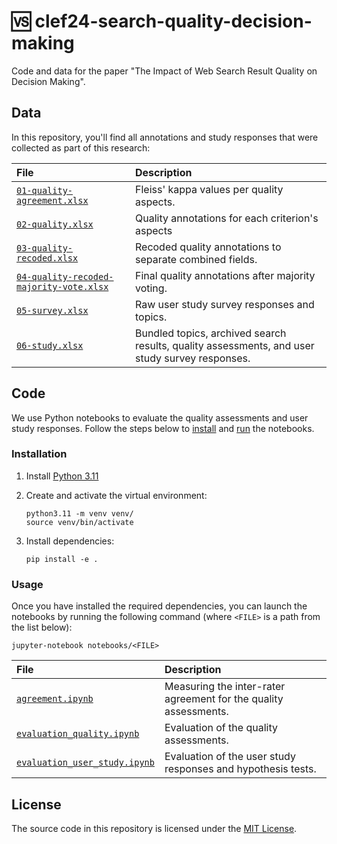 <!--
[![CI](https://img.shields.io/github/actions/workflow/status/webis-de/clef24-search-quality-decision-making/ci.yml?branch=main&style=flat-square)](https://github.com/webis-de/clef24-search-quality-decision-making/actions/workflows/ci.yml)
[![Code coverage](https://img.shields.io/codecov/c/github/webis-de/clef24-search-quality-decision-making?style=flat-square)](https://codecov.io/github/webis-de/clef24-search-quality-decision-making/)
[![Issues](https://img.shields.io/github/issues/webis-de/clef24-search-quality-decision-making?style=flat-square)](https://github.com/webis-de/clef24-search-quality-decision-making/issues)
[![Commit activity](https://img.shields.io/github/commit-activity/m/webis-de/clef24-search-quality-decision-making?style=flat-square)](https://github.com/webis-de/clef24-search-quality-decision-making/commits)
[![License](https://img.shields.io/github/license/webis-de/clef24-search-quality-decision-making?style=flat-square)](LICENSE)
-->

# 🆚 clef24-search-quality-decision-making

Code and data for the paper "The Impact of Web Search Result Quality on Decision Making".

## Data

In this repository, you'll find all annotations and study responses that were collected as part of this research:

|File|Description|
|:--|:--|
|[`01-quality-agreement.xlsx`](data/01-quality-agreement.xlsx)|Fleiss' kappa values per quality aspects.|
|[`02-quality.xlsx`](data/02-quality.xlsx)|Quality annotations for each criterion's aspects|
|[`03-quality-recoded.xlsx`](data/03-quality-recoded.xlsx)|Recoded quality annotations to separate combined fields.|
|[`04-quality-recoded-majority-vote.xlsx`](data/04-quality-recoded-majority-vote.xlsx)|Final quality annotations after majority voting.|
|[`05-survey.xlsx`](data/05-survey.xlsx)|Raw user study survey responses and topics.|
|[`06-study.xlsx`](data/06-study.xlsx)|Bundled topics, archived search results, quality assessments, and user study survey responses.|

## Code

We use Python notebooks to evaluate the quality assessments and user study responses. Follow the steps below to [install](#installation) and [run](#usage) the notebooks.

### Installation

1. Install [Python 3.11](https://python.org/downloads/)
2. Create and activate the virtual environment:

    ```shell
    python3.11 -m venv venv/
    source venv/bin/activate
    ```

3. Install dependencies:

    ```shell
    pip install -e .
    ```

### Usage

Once you have installed the required dependencies, you can launch the notebooks by running the following command (where `<FILE>` is a path from the list below):

```shell
jupyter-notebook notebooks/<FILE>
```

|File|Description|
|:--|:--|
|[`agreement.ipynb`](notebooks/agreement.ipynb)|Measuring the inter-rater agreement for the quality assessments.|
|[`evaluation_quality.ipynb`](notebooks/evaluation_quality.ipynb)|Evaluation of the quality assessments.|
|[`evaluation_user_study.ipynb`](notebooks/evaluation_user_study.ipynb)|Evaluation of the user study responses and hypothesis tests.|

## License

The source code in this repository is licensed under the [MIT License](LICENSE).
